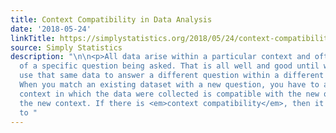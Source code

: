 ```yaml
---
title: Context Compatibility in Data Analysis
date: '2018-05-24'
linkTitle: https://simplystatistics.org/2018/05/24/context-compatibility-in-data-analysis/
source: Simply Statistics
description: "\n\n<p>All data arise within a particular context and often as a result
  of a specific question being asked. That is all well and good until we attempt to
  use that same data to answer a different question within a different <em>context</em>.
  When you match an existing dataset with a new question, you have to ask if the original
  context in which the data were collected is compatible with the new question and
  the new context. If there is <em>context compatibility</em>, then it is often reasonable
  to "
---
```

